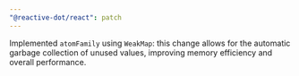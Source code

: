 ```yaml
---
"@reactive-dot/react": patch
---
```


Implemented `atomFamily` using `WeakMap`: this change allows for the automatic garbage collection of unused values, improving memory efficiency and overall performance.
